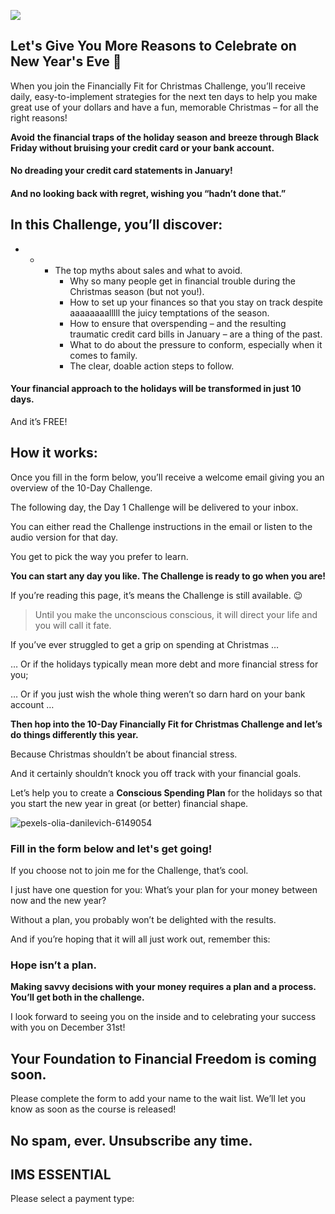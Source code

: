 ![](https://yourfinanciallaunchpad.com/wp-content/uploads/2022/11/Financially-Fit-for-Christmas-Challenge-1-1024x576.jpg)

## Let's Give You More Reasons to Celebrate on New Year's Eve 🎉

When you join the Financially Fit for Christmas Challenge, you’ll receive daily, easy-to-implement strategies for the next ten days to help you make great use of your dollars and have a fun, memorable Christmas – for all the right reasons!

**Avoid** **the financial traps of the holiday season and** **breeze through Black Friday without bruising your credit card or your bank account.**

#### No dreading your credit card statements in January!

#### And no looking back with regret, wishing you “hadn’t done that.”

## In this Challenge, you’ll discover:

- - - The top myths about sales and what to avoid.
		- Why so many people get in financial trouble during the Christmas season (but not you!).
		- How to set up your finances so that you stay on track despite aaaaaaaalllll the juicy temptations of the season.
		- How to ensure that overspending – and the resulting traumatic credit card bills in January – are a thing of the past.
		- What to do about the pressure to conform, especially when it comes to family.
		- The clear, doable action steps to follow.

#### Your financial approach to the holidays will be transformed in just 10 days.

And it’s FREE!

## How it works:

Once you fill in the form below, you’ll receive a welcome email giving you an overview of the 10-Day Challenge.

The following day, the Day 1 Challenge will be delivered to your inbox.

You can either read the Challenge instructions in the email or listen to the audio version for that day.

You get to pick the way you prefer to learn.

**You can start any day you like. The Challenge is ready to go when you are!**

If you’re reading this page, it’s means the Challenge is still available. 😉

> Until you make the unconscious conscious, it will direct your life and you will call it fate.

If you’ve ever struggled to get a grip on spending at Christmas …

… Or if the holidays typically mean more debt and more financial stress for you;

… Or if you just wish the whole thing weren’t so darn hard on your bank account …

**Then hop into the 10-Day Financially Fit for Christmas Challenge and let’s do things differently this year.**

Because Christmas shouldn’t be about financial stress.

And it certainly shouldn’t knock you off track with your financial goals.

Let’s help you to create a **Conscious Spending Plan** for the holidays so that you start the new year in great (or better) financial shape.

![pexels-olia-danilevich-6149054](https://yourfinanciallaunchpad.com/wp-content/uploads/elementor/thumbs/pexels-olia-danilevich-6149054-scaled-qdc6cl42sgnufcdtow5vflm0eqse1x6h3ytuv62k1s.jpg "pexels-olia-danilevich-6149054")

### Fill in the form below and let's get going!

If you choose not to join me for the Challenge, that’s cool.

I just have one question for you: What’s your plan for your money between now and the new year?

Without a plan, you probably won’t be delighted with the results.

And if you’re hoping that it will all just work out, remember this:

### Hope isn’t a plan.

**Making savvy decisions with your money requires a plan and a process. You’ll get both in the challenge.**

I look forward to seeing you on the inside and to celebrating your success with you on December 31st!

## Your Foundation to Financial Freedom is coming soon.

Please complete the form to add your name to the wait list. We’ll let you know as soon as the course is released!

## No spam, ever. Unsubscribe any time.

## IMS ESSENTIAL

Please select a payment type: